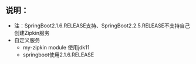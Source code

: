 ## 说明：
* 注：SpringBoot2.1.6.RELEASE支持、SpringBoot2.2.5.RELEASE不支持自己创建Zipkin服务
* 自定义服务
    * my-zipkin module 使用jdk11
    * springboot使用2.1.6.RELEASE